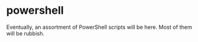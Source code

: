 # powershell

Eventually, an assortment of PowerShell scripts will be here. Most of them will be rubbish.
